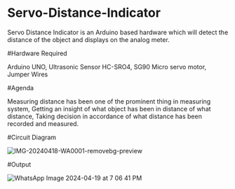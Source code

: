 # Servo-Distance-Indicator

   Servo Distance Indicator is an Arduino based hardware which will detect the distance of the object and displays on the analog meter.
   


#Hardware Required

   Arduino UNO, Ultrasonic Sensor HC-SRO4, SG90 Micro servo motor, Jumper Wires
   


#Agenda

   Measuring distance has been one of the prominent thing in measuring system, Getting an insight of what object has been in distance of what distance, Taking decision in accordance of what distance has been recorded and measured.
   


#Circuit Diagram

![IMG-20240418-WA0001-removebg-preview](https://github.com/Akshupawar028/Servo-Distance-Indicator/assets/158140580/1ebc25c4-5911-4006-aee9-c7039b2a18f0)




#Output

![WhatsApp Image 2024-04-19 at 7 06 41 PM](https://github.com/Akshupawar028/Servo-Distance-Indicator/assets/158140580/962928ae-f12e-4fc8-88f7-bbdb7c514805)
